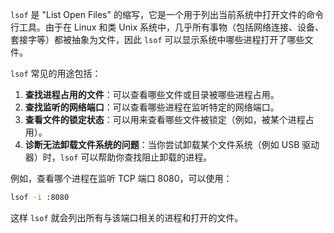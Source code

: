 `lsof` 是 "List Open Files" 的缩写，它是一个用于列出当前系统中打开文件的命令行工具。由于在 Linux 和类 Unix 系统中，几乎所有事物（包括网络连接、设备、套接字等）都被抽象为文件，因此 `lsof` 可以显示系统中哪些进程打开了哪些文件。

`lsof` 常见的用途包括：

1. **查找进程占用的文件**：可以查看哪些文件或目录被哪些进程占用。
2. **查找监听的网络端口**：可以查看哪些进程在监听特定的网络端口。
3. **查看文件的锁定状态**：可以用来查看哪些文件被锁定（例如，被某个进程占用）。
4. **诊断无法卸载文件系统的问题**：当你尝试卸载某个文件系统（例如 USB 驱动器）时，`lsof` 可以帮助你查找阻止卸载的进程。

例如，查看哪个进程在监听 TCP 端口 8080，可以使用：
```bash
lsof -i :8080
```

这样 `lsof` 就会列出所有与该端口相关的进程和打开的文件。